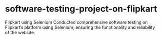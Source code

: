 # software-testing-project-on-flipkart
Flipkart using Selenium Conducted comprehensive software testing on Flipkart’s platform using Selenium, ensuring the functionality and reliability of the website.
